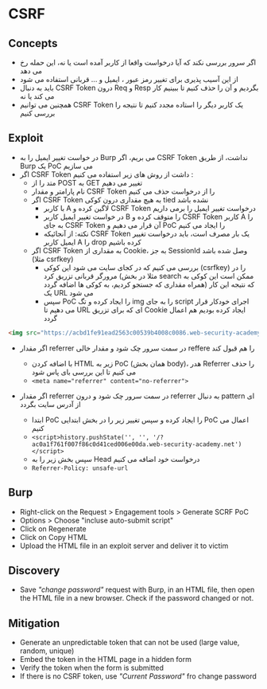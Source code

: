 # CSRF

## Concepts
- اگر سرور بررسی نکند که آیا درخواست واقعا از کاربر آمده است یا نه، این حمله رخ می دهد
- از این آسیب پذیری برای تغییر رمز عبور ، ایمیل و ... قربانی استفاده می شود
- باید به دنبال CSRF Token درون Req و Resp  بگردیم و آن را حذف کنیم تا ببینیم کار می کند یا نه
- همچنین می توانیم CSRF Token یک کاربر دیگر را استاده مجدد کنیم تا نتیجه را بررسی کنیم

## Exploit
- در خواست تغییر ایمیل را به Burp می بریم، اگر CSRF Token نداشت، از طریق Burp یک PoC می سازیم
- اگر CSRF Token داشت از روش های زیر استفاده می کنیم :
  - متد را از POST به GET تغییر می دهیم
  - نام پارامتر و مقدار CSRF Token را از درخواست حذف می کنیم
  - اگر CSRF Token به هیچ مقداری درون کوکی tied نشده باشد
    - با کاربر A لاگین کرده و CSRF Token درخواست تغییر ایمیل را برمی داریم
    - در خواست تغییر ایمیل کاربر B را متوقف کرده و CSRF Token کاربر A را به جای CSRF Token آن قرار می دهیم و PoC را ایجاد می کنیم
    - نکته: از آنجائیکه CSRF Token یک بار مصرف است، باید درخواست تغییر ایمیل کاربر A را drop کرده باشیم
  - اگر CSRF Token به مقداری از Cookie، به جز SessionId وصل شده باشد (مثلا csrfkey)
    - بررسی می کنیم که در کجای سایت می شود این کوکی (csrfkey) را در مرورگر قربانی تزریق کرد (مثلا در بخش search ممکن است این کوکی به همراه مقداری که جستجو کردیم، به کوکی ها اضافه گردد) که نتیجه این کار یک URL می شود
    - سپس PoC را ایجاد کرده و تگ img را به جای script اجرای خودکار قرار می دهیم تا URL ای که برای تزریق Cookie ایجاد کرده بودیم هم اعمال گردد
```HTML
<img src="https://acbd1fe91ead2563c00539b4008c0086.web-security-academy.net/?search=test%0d%0aSet-Cookie:%20csrfKey=TwzBeSszkg9tjKT3u97crNV7yWLVl0iU" onerror="document.forms[0].submit()">
``` 
- اگر مقدار referrer در سمت سرور چک شود و مقدار خالی reffere را هم قبول کند
  - با اضافه کردن HTML زیر به PoC (همان بخش body)، هدر Referrer را حذف می کنیم تا این بررسی بای پاس شود
  - ```<meta name="referrer" content="no-referrer">```

- اگر مقدار referrer در سمت سرور چک شود و درون referrer به دنبال pattern ای از آدرس سایت بگردد 
  - ابتدا PoC را ایجاد کرده و سپس تغییر زیر را در بخش ابتدایی PoC اعمال می کنیم
  - ```<script>history.pushState('', '', '/?ac0a1f761f007f86c0d41ced006e00da.web-security-academy.net')</script>```
  - سپس بخش زیر را به Head درخواست خود اضافه می کنیم
  - ```Referrer-Policy: unsafe-url```

## Burp
- Right-click on the Request > Engagement tools > Generate SCRF PoC
- Options > Choose "incluse auto-submit script"
- Click on Regenerate
- Click on Copy HTML
- Upload the HTML file in an exploit server and deliver it to victim

## Discovery
- Save *"change password"* request with Burp, in an HTML file, then open the HTML file in a new browser. Check if the password changed or not.

## Mitigation
- Generate an unpredictable token that can not be used (large value, random, unique)
- Embed the token in the HTML page in a hidden form
- Verify the token when the form is submitted 
- If there is no CSRF token, use *"Current Password"* fro change password

